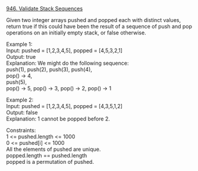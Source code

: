 [946. Validate Stack Sequences](https://leetcode.com/problems/validate-stack-sequences/)




Given two integer arrays pushed and popped each with distinct values, return true if this could have been the result of a sequence of push and pop operations on an initially empty stack, or false otherwise.           

Example 1:         
Input: pushed = [1,2,3,4,5], popped = [4,5,3,2,1]       
Output: true        
Explanation: We might do the following sequence:        
push(1), push(2), push(3), push(4),      
pop() -> 4,         
push(5),        
pop() -> 5, pop() -> 3, pop() -> 2, pop() -> 1          

Example 2:      
Input: pushed = [1,2,3,4,5], popped = [4,3,5,1,2]           
Output: false        
Explanation: 1 cannot be popped before 2.       

Constraints:        
1 <= pushed.length <= 1000        
0 <= pushed[i] <= 1000            
All the elements of pushed are unique.        
popped.length == pushed.length         
popped is a permutation of pushed.           

